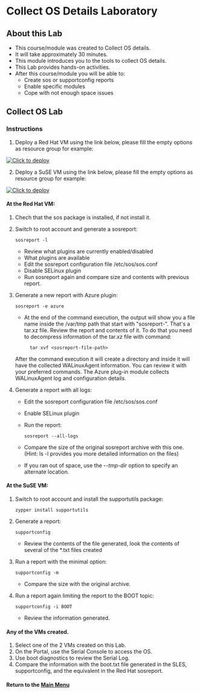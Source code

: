 # Collect OS Details Laboratory

## About this Lab
- This course/module was created to Collect OS details.
- It will take approximately 30 minutes.
- This module introduces you to the tools to collect OS details.
- This Lab provides hands-on activities.
- After this course/module you will be able to:
  - Create sos or supportconfig reports
  - Enable specific modules
  - Cope with not enough space issues

## Collect OS Lab

### Instructions

1.  Deploy a Red Hat VM using the link below, please fill the empty options as resource group for example:
  
  [![Click to deploy](https://user-images.githubusercontent.com/129801457/229645043-e2349c38-7efd-4336-83c4-dab6897f9a7c.png)](https://portal.azure.com/#create/Microsoft.Template/uri/https%3a%2f%2fraw.githubusercontent.com%2fmitchcr%2fONEVM%2fmain%2fCollectOSDetails%2fCollectOSDetails-Lab1RHEL.json)

2.  Deploy a SuSE VM using the link below, please fill the empty options as resource group for example:

  [![Click to deploy](https://user-images.githubusercontent.com/129801457/229645043-e2349c38-7efd-4336-83c4-dab6897f9a7c.png)](https://portal.azure.com/#create/Microsoft.Template/uri/https%3a%2f%2fraw.githubusercontent.com%2fmitchcr%2fONEVM%2fmain%2fCollectOSDetails%2fCollectOSDetails-Lab1SuSE.json)

#### At the Red Hat VM:

  1. Chech that the sos package is installed, if not install it.

  2. Switch to root account and generate a sosreport:

         sosreport -l

     - Review what plugins are currently enabled/disabled
     - What plugins are available
     - Edit the sosreport configuration file /etc/sos/sos.conf
     - Disable SELinux plugin
     - Run sosreport again and compare size and contents with previous report.

  3. Generate a new report with Azure plugin:

         sosreport -e azure

     - At the end of the command execution, the output will show you a file name inside the /var/tmp path that start with "sosreport-<something-variable>".  That's a tar.xz file.  Review the report and contents of it.   To do that you need to decompress information of the tar.xz file with command:

             tar xvf <sosreport-file-path>
     
      After the command execution it will create a directory and inside it will have the collected WALinuxAgent information. You can review it with your preferred commands.  The Azure plug-in module collects WALinuxAgent log and configuration details.

  4. Generate a report with all logs:

     - Edit the sosreport configuration file /etc/sos/sos.conf
     - Enable SELinux plugin
     - Run the report:

           sosreport --all-logs
       
     - Compare the size of the original sosreport archive with this one. (Hint:  ls -l provides you more detailed information on the files)
     - If you ran out of space, use the _--tmp-dir_ option to specify an alternate location.

#### At the SuSE VM: 

  1.  Switch to root account and install the supportutils package:

          zypper install supportutils
      
  2.  Generate a report:

          supportconfig

      - Review the contents of the file generated, look the contents of several of the *.txt files created

  3. Run a report with the minimal option:

         supportconfig -m

      - Compare the size with the original archive.

  4. Run a report again limiting the report to the BOOT topic:

         supportconfig -i BOOT

      - Review the information generated.

#### Any of the VMs created. 

  1. Select one of the 2 VMs created on this Lab.
  2. On the Portal, use the Serial Console to access the OS.
  3. Use boot diagnostics to review the Serial Log.
  4. Compare the information with the boot.txt file generated in the SLES, supportconfig, and the equivalent in the Red Hat sosreport. 
     


#### Return to the [Main Menu](https://github.com/mitchcr/ONEVM/blob/main/readme.md)
